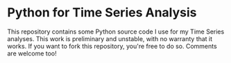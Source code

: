 # Python for Time Series Analysis

This repository contains some Python source code I use for my Time Series analyses.
This work is preliminary and unstable, with no warranty that it works.
If you want to fork this repository, you're free to do so.
Comments are welcome too!
